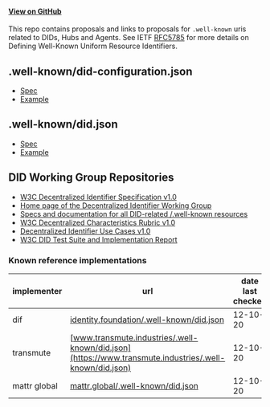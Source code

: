 #### [View on GitHub](https://github.com/decentralized-identity/.well-known)

This repo contains proposals and links to proposals for `.well-known` uris related to DIDs, Hubs and Agents. See IETF [RFC5785](https://tools.ietf.org/html/rfc5785) for more details on Defining Well-Known Uniform Resource Identifiers.

## .well-known/did-configuration.json

- [Spec](https://identity.foundation/.well-known/resources/did-configuration/)
- [Example](https://identity.foundation/.well-known/did-configuration.json)

## .well-known/did.json

- [Spec](https://github.com/w3c-ccg/did-method-web)
- [Example](https://identity.foundation/.well-known/did.json)

## DID Working Group Repositories

- [W3C Decentralized Identifier Specification v1.0](https://github.com/w3c/did-core)
- [Home page of the Decentralized Identifier Working Group](https://github.com/w3c/did-wg)
- [Specs and documentation for all DID-related /.well-known resources](https://github.com/decentralized-identity/.well-known)
- [W3C Decentralized Characteristics Rubric v1.0](https://github.com/w3c/did-rubric)
- [Decentralized Identifier Use Cases v1.0](https://github.com/w3c/did-use-cases)
- [W3C DID Test Suite and Implementation Report](https://github.com/w3c/did-test-suite)

### Known reference implementations

|implementer|url|date last checked|
|---|---|---|
|dif| [identity.foundation/.well-known/did.json](https://identity.foundation/.well-known/did.json) |12-10-20|
|transmute| [www.transmute.industries/.well-known/did.json](https://www.transmute.industries/.well-known/did.json) |12-10-20|
|mattr global| [mattr.global/.well-known/did.json](https://mattr.global/.well-known/did.json) |12-10-20|
